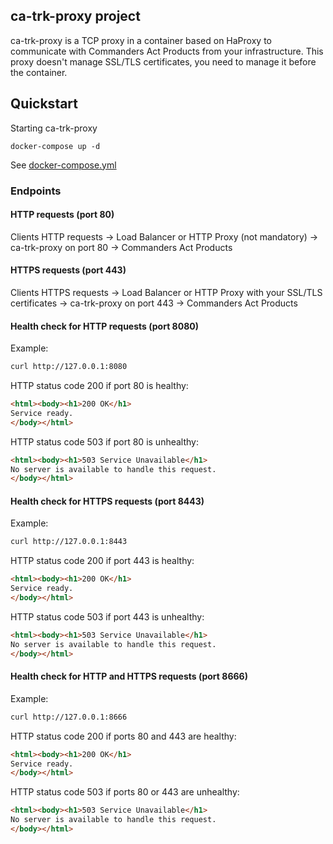 ## ca-trk-proxy project

ca-trk-proxy is a TCP proxy in a container based on HaProxy to communicate with Commanders Act Products from your infrastructure.
This proxy doesn't manage SSL/TLS certificates, you need to manage it before the container.

## Quickstart

Starting ca-trk-proxy

`docker-compose up -d`

See [docker-compose.yml](docker-compose.yml)

### Endpoints

#### HTTP requests (port 80)

Clients HTTP requests -> Load Balancer or HTTP Proxy (not mandatory) -> ca-trk-proxy on port 80 -> Commanders Act Products

#### HTTPS requests (port 443)

Clients HTTPS requests -> Load Balancer or HTTP Proxy with your SSL/TLS certificates -> ca-trk-proxy on port 443 -> Commanders Act Products

#### Health check for HTTP requests (port 8080)

Example:
```sh
curl http://127.0.0.1:8080
```

HTTP status code 200 if port 80 is healthy:
```html
<html><body><h1>200 OK</h1>
Service ready.
</body></html>
```

HTTP status code 503 if port 80 is unhealthy:
```html
<html><body><h1>503 Service Unavailable</h1>
No server is available to handle this request.
</body></html>
```

#### Health check for HTTPS requests (port 8443)

Example:
```html
curl http://127.0.0.1:8443
```

HTTP status code 200 if port 443 is healthy:
```html
<html><body><h1>200 OK</h1>
Service ready.
</body></html>
```

HTTP status code 503 if port 443 is unhealthy:
```html
<html><body><h1>503 Service Unavailable</h1>
No server is available to handle this request.
</body></html>
```

#### Health check for HTTP and HTTPS requests (port 8666)

Example:
```sh
curl http://127.0.0.1:8666
```

HTTP status code 200 if ports 80 and 443 are healthy:
```html
<html><body><h1>200 OK</h1>
Service ready.
</body></html>
```

HTTP status code 503 if ports 80 or 443 are unhealthy:
```html
<html><body><h1>503 Service Unavailable</h1>
No server is available to handle this request.
</body></html>
```
